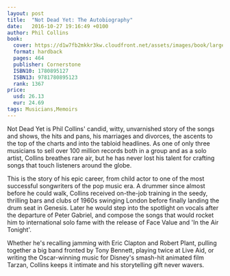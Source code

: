 ```yaml
---
layout: post
title:  "Not Dead Yet: The Autobiography"
date:   2016-10-27 19:16:49 +0100
author: Phil Collins
book: 
  cover: https://d1w7fb2mkkr3kw.cloudfront.net/assets/images/book/large/9781/7808/9781780895123.jpg
  format: hardback
  pages: 464
  publisher: Cornerstone
  ISBN10: 1780895127
  ISBN13: 9781780895123
  rank: 1367
price: 
  usd: 26.13
  eur: 24.69
tags: Musicians,Memoirs
---
```


Not Dead Yet is Phil Collins' candid, witty, unvarnished story of the songs and shows, the hits and pans, his marriages and divorces, the ascents to the top of the charts and into the tabloid headlines. As one of only three musicians to sell over 100 million records both in a group and as a solo artist, Collins breathes rare air, but he has never lost his talent for crafting songs that touch listeners around the globe. 

This is the story of his epic career, from child actor to one of the most successful songwriters of the pop music era. A drummer since almost before he could walk, Collins received on-the-job training in the seedy, thrilling bars and clubs of 1960s swinging London before finally landing the drum seat in Genesis. Later he would step into the spotlight on vocals after the departure of Peter Gabriel, and compose the songs that would rocket him to international solo fame with the release of Face Value and 'In the Air Tonight'. 

Whether he's recalling jamming with Eric Clapton and Robert Plant, pulling together a big band fronted by Tony Bennett, playing twice at Live Aid, or writing the Oscar-winning music for Disney's smash-hit animated film Tarzan, Collins keeps it intimate and his storytelling gift never wavers.
